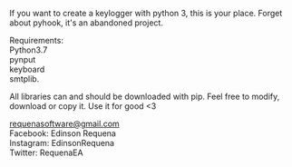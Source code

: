 If you want to create a keylogger with python 3, this is your place. Forget about pyhook, it's an abandoned project.

Requirements:        
Python3.7        
pynput              
keyboard          
smtplib.

All libraries can and should be downloaded with pip.
Feel free to modify, download or copy it. Use it for good <3

requenasoftware@gmail.com         
Facebook: Edinson Requena                        
Instagram: EdinsonRequena       
Twitter: RequenaEA
